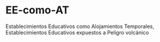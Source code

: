 # EE-como-AT
Establecimientos Educativos como Alojamientos Temporales, Establecimientos Educativos expuestos a Peligro volcánico
